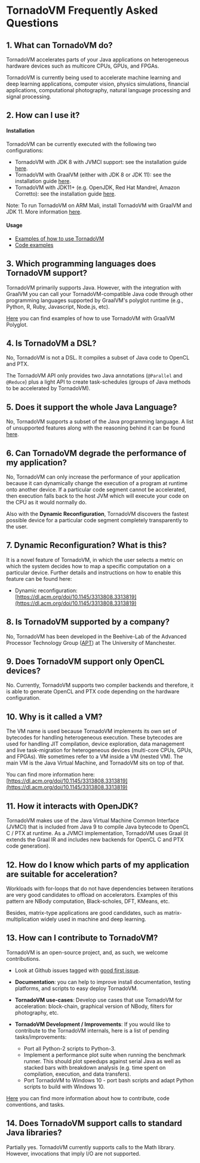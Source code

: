 # TornadoVM Frequently Asked Questions

## 1. What can TornadoVM do?

TornadoVM accelerates parts of your Java applications on heterogeneous hardware devices such as multicore CPUs, GPUs, and FPGAs.

TornadoVM is currently being used to accelerate machine learning and deep learning applications, computer vision, physics simulations, financial applications, computational photography, natural language processing and signal processing.


## 2. How can I use it?

#### Installation

TornadoVM can be currently executed with the following two configurations:

  * TornadoVM with JDK 8 with JVMCI support: see the installation guide [here](11_INSTALL_WITH_JDK8.md).
  * TornadoVM with GraalVM (either with JDK 8 or JDK 11): see the installation guide [here](10_INSTALL_WITH_GRAALVM.md).
  * TornadoVM with JDK11+ (e.g. OpenJDK, Red Hat Mandrel, Amazon Corretto): see the installation guide [here](12_INSTALL_WITH_JDK11_PLUS.md).

Note: To run TornadoVM on ARM Mali, install TornadoVM with GraalVM and JDK 11. More information [here](18_MALI.md).

#### Usage

* [Examples of how to use TornadoVM](1_INSTALL.md#2-running-examples)
* [Code examples](https://github.com/beehive-lab/TornadoVM/tree/master/examples/src/main/java/uk/ac/manchester/tornado/examples)

## 3. Which programming languages does TornadoVM support?

TornadoVM primarily supports Java. However, with the integration with GraalVM you can call your TornadoVM-compatible Java code through other programming languages supported by GraalVM's polyglot runtime (e.g., Python, R, Ruby, Javascript, Node.js, etc).

[Here](https://github.com/beehive-lab/TornadoVM/tree/master/examples/src/main/java/uk/ac/manchester/tornado/examples/polyglot) you can find examples of how to use TornadoVM with GraalVM Polyglot.


## 4. Is TornadoVM a DSL?

No, TornadoVM is not a DSL. It compiles a subset of Java code to OpenCL and PTX.

The TornadoVM API only provides two Java annotations (`@Parallel` and `@Reduce`) plus a light API to create task-schedules (groups of Java methods to be accelerated by TornadoVM).

## 5. Does it support the whole Java Language?

No, TornadoVM supports a subset of the Java programming language.
A list of unsupported features along with the reasoning behind it can be found [here](Unsupported.md).

## 6. Can TornadoVM degrade the performance of my application?

No, TornadoVM can only increase the performance of your application because it can dynamically change the execution of a program at runtime onto another device.
If a particular code segment cannot be accelerated, then execution falls back to the host JVM which will execute your code on the CPU as it would normally do.

Also with the **Dynamic Reconfiguration**, TornadoVM discovers the fastest possible device for a particular code segment completely transparently to the user.

## 7. Dynamic Reconfiguration? What is this?

It is a novel feature of TornadoVM, in which the user selects a metric on which the system decides how to map a specific computation on a particular device.
Further details and instructions on how to enable this feature can be found here:

* Dynamic reconfiguration: [https://dl.acm.org/doi/10.1145/3313808.3313819](https://dl.acm.org/doi/10.1145/3313808.3313819)

## 8. Is TornadoVM supported by a company?

No, TornadoVM has been developed in the Beehive-Lab of the Advanced Processor Technology Group ([APT](http://apt.cs.manchester.ac.uk/)) at The University of Manchester.


## 9. Does TornadoVM support only OpenCL devices?

No. Currently, TornadoVM supports two compiler backends and therefore, it is able to generate OpenCL and PTX code depending on the hardware configuration.

## 10. Why is it called a VM?

The VM name is used because TornadoVM implements its own set of bytecodes for handling heterogeneous execution. These bytecodes are used for handling JIT compilation, device exploration, data management and live task-migration for heterogeneous devices (multi-core CPUs, GPUs, and FPGAs). We sometimes refer to a VM inside a VM (nested VM). The main VM is the Java Virtual Machine, and TornadoVM sits on top of that.

You can find more information here: [https://dl.acm.org/doi/10.1145/3313808.3313819](https://dl.acm.org/doi/10.1145/3313808.3313819)


## 11. How it interacts with OpenJDK?

TornadoVM makes use of the Java Virtual Machine Common Interface (JVMCI) that is included from Java 9 to compile Java bytecode to OpenCL C / PTX at runtime. As a JVMCI implementation, TornadoVM uses Graal (it extends the Graal IR and includes new backends for OpenCL C and PTX code generation).

## 12. How do I know which parts of my application are suitable for acceleration?
Workloads with for-loops that do not have dependencies between iterations are very good candidates to offload on accelerators. Examples of this pattern are NBody computation, Black-scholes, DFT, KMeans, etc.

Besides, matrix-type applications are good candidates, such as matrix-multiplication widely used in machine and deep learning.


## 13. How can I contribute to TornadoVM?

TornadoVM is an open-source project, and, as such, we welcome contributions.

* Look at Github issues tagged with [good first issue](https://github.com/beehive-lab/TornadoVM/issues?q=is%3Aissue+is%3Aopen+label%3A%22good+first+issue%22).
* **Documentation**: you can help to improve install documentation, testing platforms, and scripts to easy deploy TornadoVM.
* **TornadoVM use-cases**: Develop use cases that use TornadoVM for acceleration: block-chain, graphical version of NBody, filters for photography, etc.
* **TornadoVM Development / Improvements**: If you would like to contribute to the TornadoVM internals, here is a list of pending tasks/improvements:

    - Port all Python-2 scripts to Python-3.
    - Implement a performance plot suite when running the benchmark runner. This should plot speedups against serial Java as well as stacked bars with breakdown analysis (e.g. time spent on compilation, execution, and data transfers).
    - Port TornadoVM to Windows 10 - port bash scripts and adapt Python scripts to build with Windows 10.

[Here](https://github.com/beehive-lab/TornadoVM/blob/master/CONTRIBUTING.md) you can find more information about how to contribute, code conventions, and tasks.


## 14. Does TornadoVM support calls to standard Java libraries?

Partially yes. TornadoVM currently supports calls to the Math library. However, invocations that imply I/O are not supported.
